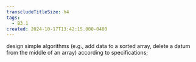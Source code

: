 ```yaml
---
transcludeTitleSize: h4
tags:
  - B3.1
created: 2024-10-17T13:42:15.000-0400
---
```

design simple algorithms (e.g., add data to a sorted array, delete a datum from the middle of an array) according to specifications;
